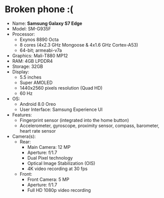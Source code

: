 # Broken phone :(
- Name: **Samsung Galaxy S7 Edge**
- Model: SM-G935F
- Processor:
  - Exynos 8890 Octa
  - 8 cores (4x2.3 GHz Mongoose & 4x1.6 GHz Cortex-A53)
  - 64-bit; armeabi-v7a
- Graphics: Mali-T880 MP12
- RAM: 4GB LPDDR4
- Storage: 32GB
- Display:
  - 5.5 inches
  - Super AMOLED
  - 1440x2560 pixels resolution (Quad HD)
  - 60 Hz
- OS:
  - Android 8.0 Oreo
  - User Interface: Samsung Experience UI
- Features:
  - Fingerprint sensor (integrated into the home button)
  - Accelerometer, gyroscope, proximity sensor, compass, barometer, heart rate sensor
- Camera(s):
  - Rear:
    - Main Camera: 12 MP
    - Aperture: f/1.7
    - Dual Pixel technology
    - Optical Image Stabilization (OIS)
    - 4K video recording at 30 fps
  - Front:
    - Front Camera: 5 MP
    - Aperture: f/1.7
    - Full HD 1080p video recording